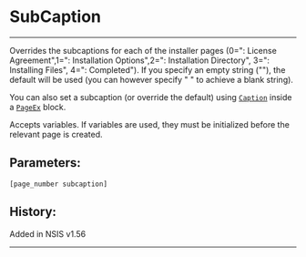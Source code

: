 # SubCaption

---

Overrides the subcaptions for each of the installer pages (0=": License Agreement",1=": Installation Options",2=": Installation Directory", 3=": Installing Files", 4=": Completed"). If you specify an empty string (""), the default will be used (you can however specify " " to achieve a blank string).

You can also set a subcaption (or override the default) using [`Caption`][1] inside a [`PageEx`][2] block.

Accepts variables. If variables are used, they must be initialized before the relevant page is created.

## Parameters:

    [page_number subcaption]

## History:

Added in NSIS v1.56

---

[1]: Caption.md
[2]: PageEx.md